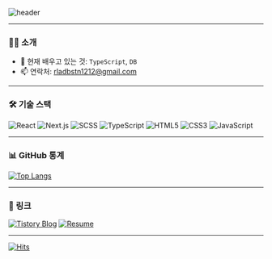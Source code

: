 ![header](https://capsule-render.vercel.app/api?type=soft&color=0:4CAF50,100:FFEB3B&height=150&section=header&text=안녕하세요%20김윤수%20입니다!&fontSize=25&fontColor=fff)

---

### 👨‍💻 소개
- 🌱 현재 배우고 있는 것: `TypeScript`, `DB`
- 📫 연락처: rladbstn1212@gmail.com

---

### 🛠️ 기술 스택
![React](https://img.shields.io/badge/-React-61DAFB?style=flat-square&logo=react&logoColor=black)
![Next.js](https://img.shields.io/badge/-Next.js-000000?style=flat-square&logo=next.js&logoColor=white)
![SCSS](https://img.shields.io/badge/-SCSS-CC6699?style=flat-square&logo=sass&logoColor=white)
![TypeScript](https://img.shields.io/badge/-TypeScript-3178C6?style=flat-square&logo=typescript&logoColor=white)
![HTML5](https://img.shields.io/badge/-HTML5-E34F26?style=flat-square&logo=html5&logoColor=white)
![CSS3](https://img.shields.io/badge/-CSS3-1572B6?style=flat-square&logo=css3)
![JavaScript](https://img.shields.io/badge/-JavaScript-F7DF1E?style=flat-square&logo=javascript&logoColor=black)

---

### 📊 GitHub 통계
[![Top Langs](https://github-readme-stats.vercel.app/api/top-langs/?username=yunsusu&layout=compact&langs_count=8&theme=tokyonight)](https://github.com/yunsusu/github-readme-stats)

---

### 🔗 링크
[![Tistory Blog](https://img.shields.io/badge/-Tistory-000000?style=flat-square&logo=tistory&logoColor=white)](https://yunsusu.tistory.com/)
[![Resume](https://img.shields.io/badge/-Resume-FF5722?style=flat-square&logo=notion&logoColor=white)](https://yunsusu.notion.site/236a42e20bd94463a3bb1bf828a33e68?pvs=4)

---

[![Hits](https://hits.seeyoufarm.com/api/count/incr/badge.svg?url=https%3A%2F%2Fgithub.com%2Fyunsusu&count_bg=%2379C83D&title_bg=%23555555&icon=&icon_color=%23E7E7E7&title=hits&edge_flat=false)](https://hits.seeyoufarm.com)

